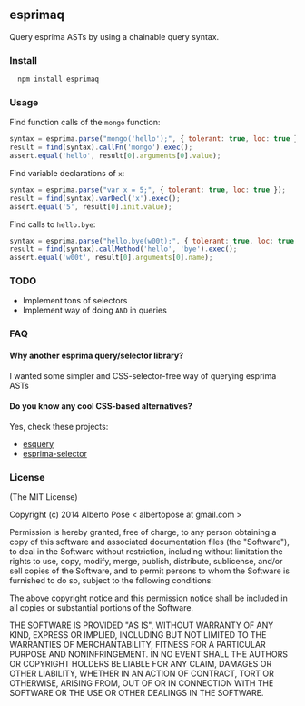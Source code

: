 ## esprimaq

Query esprima ASTs by using a chainable query syntax.

### Install

```sh
  npm install esprimaq
```

### Usage

Find function calls of the `mongo` function:
```js
syntax = esprima.parse("mongo('hello');", { tolerant: true, loc: true });
result = find(syntax).callFn('mongo').exec();
assert.equal('hello', result[0].arguments[0].value);
```

Find variable declarations of `x`:
```js
syntax = esprima.parse("var x = 5;", { tolerant: true, loc: true });
result = find(syntax).varDecl('x').exec();
assert.equal('5', result[0].init.value);
```

Find calls to `hello.bye`:
```js
syntax = esprima.parse("hello.bye(w00t);", { tolerant: true, loc: true });
result = find(syntax).callMethod('hello', 'bye').exec();
assert.equal('w00t', result[0].arguments[0].name);
```

### TODO
  * Implement tons of selectors
  * Implement way of doing `AND` in queries

### FAQ

#### Why another esprima query/selector library?
I wanted some simpler and CSS-selector-free way of querying esprima ASTs

#### Do you know any cool CSS-based alternatives?
Yes, check these projects:
  * [esquery](https://github.com/jrfeenst/esquery)
  * [esprima-selector](https://github.com/alltom/esprima-selector)

### License
(The MIT License)

Copyright (c) 2014 Alberto Pose < albertopose at gmail.com >

Permission is hereby granted, free of charge, to any person obtaining a copy
of this software and associated documentation files (the "Software"), to deal
in the Software without restriction, including without limitation the rights
to use, copy, modify, merge, publish, distribute, sublicense, and/or sell
copies of the Software, and to permit persons to whom the Software is
furnished to do so, subject to the following conditions:

The above copyright notice and this permission notice shall be included in
all copies or substantial portions of the Software.

THE SOFTWARE IS PROVIDED "AS IS", WITHOUT WARRANTY OF ANY KIND, EXPRESS OR
IMPLIED, INCLUDING BUT NOT LIMITED TO THE WARRANTIES OF MERCHANTABILITY,
FITNESS FOR A PARTICULAR PURPOSE AND NONINFRINGEMENT. IN NO EVENT SHALL THE
AUTHORS OR COPYRIGHT HOLDERS BE LIABLE FOR ANY CLAIM, DAMAGES OR OTHER
LIABILITY, WHETHER IN AN ACTION OF CONTRACT, TORT OR OTHERWISE, ARISING FROM,
OUT OF OR IN CONNECTION WITH THE SOFTWARE OR THE USE OR OTHER DEALINGS IN
THE SOFTWARE.
